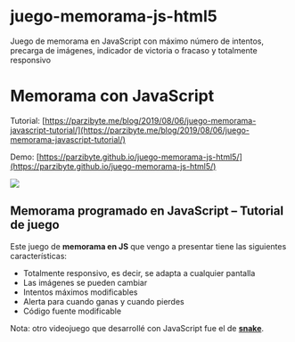 # juego-memorama-js-html5
 Juego de memorama en JavaScript con máximo número de intentos, precarga de imágenes, indicador de victoria o fracaso y totalmente responsivo

# Memorama con JavaScript
Tutorial: [https://parzibyte.me/blog/2019/08/06/juego-memorama-javascript-tutorial/](https://parzibyte.me/blog/2019/08/06/juego-memorama-javascript-tutorial/)

Demo: [https://parzibyte.github.io/juego-memorama-js-html5/](https://parzibyte.github.io/juego-memorama-js-html5/)

![](https://parzibyte.me/blog/wp-content/uploads/2019/08/Juego-de-memorama-en-JavaScript.png)

## Memorama programado en JavaScript – Tutorial de juego

Este juego de  **memorama en JS**  que vengo a presentar tiene las siguientes características:

-   Totalmente responsivo, es decir, se adapta a cualquier pantalla
-   Las imágenes se pueden cambiar
-   Intentos máximos modificables
-   Alerta para cuando ganas y cuando pierdes
-   Código fuente modificable

Nota: otro videojuego que desarrollé con JavaScript fue el de  [**snake**](https://parzibyte.me/blog/2018/02/25/juego-serpiente-javascript/).
